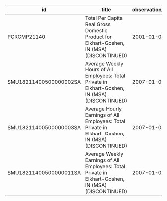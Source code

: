 | id                     | title                                                                                              | observation_start   | observation_end   |
|------------------------|----------------------------------------------------------------------------------------------------|---------------------|-------------------|
| PCRGMP21140            | Total Per Capita Real Gross Domestic Product for Elkhart-Goshen, IN (MSA) (DISCONTINUED)           | 2001-01-01          | 2017-01-01        |
| SMU18211400500000002SA | Average Weekly Hours of All Employees: Total Private in Elkhart-Goshen, IN (MSA) (DISCONTINUED)    | 2007-01-01          | 2022-03-01        |
| SMU18211400500000003SA | Average Hourly Earnings of All Employees: Total Private in Elkhart-Goshen, IN (MSA) (DISCONTINUED) | 2007-01-01          | 2022-03-01        |
| SMU18211400500000011SA | Average Weekly Earnings of All Employees: Total Private in Elkhart-Goshen, IN (MSA) (DISCONTINUED) | 2007-01-01          | 2022-03-01        |